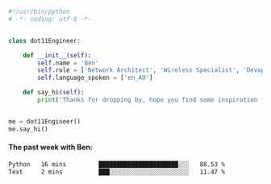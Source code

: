 ```python
#!/usr/bin/python
# -*- coding: utf-8 -*-


class dot11Engineer:

    def __init__(self):
        self.name = 'Ben'
        self.role = ['Network Architect', 'Wireless Specialist', 'Devops Engineer']
        self.language_spoken = ['en_AU']

    def say_hi(self):
        print('Thanks for dropping by, hope you find some inspiration from my work.')


me = dot11Engineer()
me.say_hi()
```

#### The past week with Ben:
<!--START_SECTION:waka-->

```txt
Python   16 mins         ██████████████████████░░░   88.53 %
Text     2 mins          ███░░░░░░░░░░░░░░░░░░░░░░   11.47 %
```

<!--END_SECTION:waka-->  



